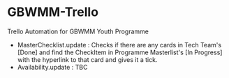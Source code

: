 # GBWMM-Trello
 Trello Automation for GBWMM Youth Programme

- MasterChecklist.update : Checks if there are any cards in Tech Team's [Done] and find the CheckItem in Programme Masterlist's [In Progress] with the hyperlink to that card and gives it a tick.
- Availability.update : TBC
